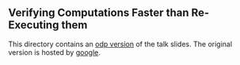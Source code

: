 Verifying Computations Faster than Re-Executing them
----------------------------------------------------

This directory contains an [odp version](./verifying_computations.pdf) of the talk slides.
The original version is hosted by [google](https://docs.google.com/presentation/d/1KuNRQ0IcGc8qO0RASmrwvwiRmzH-Et5LEXTFvQmQCeg/edit?usp=sharing).
